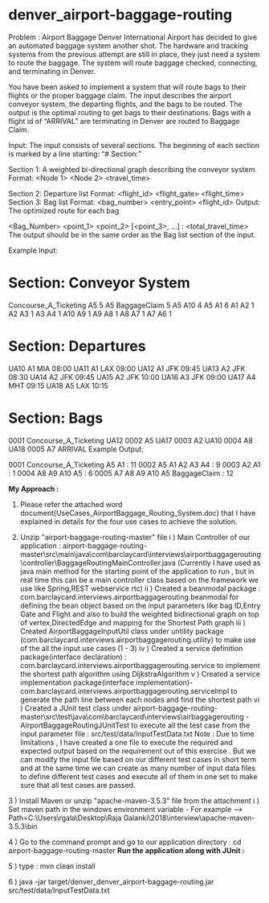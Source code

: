 # denver_airport-baggage-routing

Problem : Airport Baggage
Denver International Airport has decided to give an automated baggage system another shot. The hardware and tracking systems from the previous attempt are still in place, they just need a system to route the baggage. The system will route baggage checked, connecting, and terminating in Denver.

You have been asked to implement a system that will route bags to their flights or the proper baggage claim. The input describes the airport conveyor system, the departing flights, and the bags to be routed. The output is the optimal routing to get bags to their destinations. Bags with a flight id of “ARRIVAL” are terminating in Denver are routed to Baggage Claim.

Input: The input consists of several sections. The beginning of each section is marked by a line starting: “# Section:”

Section 1: A weighted bi-directional graph describing the conveyor system.
Format: <Node 1> <Node 2> <travel_time>

Section 2: Departure list Format:
<flight_id> <flight_gate> <destination> <flight_time>
Section 3: Bag list Format:
<bag_number> <entry_point> <flight_id>
Output: The optimized route for each bag

<Bag_Number> <point_1> <point_2> [<point_3>, …] : <total_travel_time>
The output should be in the same order as the Bag list section of the input.

Example Input:

# Section: Conveyor System
Concourse_A_Ticketing A5 5
A5 BaggageClaim 5
A5 A10 4
A5 A1 6
A1 A2 1
A2 A3 1
A3 A4 1
A10 A9 1
A9 A8 1
A8 A7 1
A7 A6 1
# Section: Departures
UA10 A1 MIA 08:00
UA11 A1 LAX 09:00
UA12 A1 JFK 09:45
UA13 A2 JFK 08:30
UA14 A2 JFK 09:45
UA15 A2 JFK 10:00
UA16 A3 JFK 09:00
UA17 A4 MHT 09:15
UA18 A5 LAX 10:15
# Section: Bags
0001 Concourse_A_Ticketing UA12
0002 A5 UA17
0003 A2 UA10
0004 A8 UA18
0005 A7 ARRIVAL
Example Output:

0001 Concourse_A_Ticketing A5 A1 : 11
0002 A5 A1 A2 A3 A4 : 9
0003 A2 A1 : 1
0004 A8 A9 A10 A5 : 6
0005 A7 A8 A9 A10 A5 BaggageClaim : 12

**My Approach :**

1) Please refer the attached word document(UseCases_AirportBaggage_Routing_System.doc) that I have explained in details for the four use cases to achieve the solution.

2) Unzip "airport-baggage-routing-master" file
                i ) Main Controller of our application : airport-baggage-routing-master\src\main\java\com\barclaycard\interviews\airportbaggagerouting\controller\BaggageRoutingMainController.java
                      (Currently I have used as java main method for the starting point of the application to run , but in real time this can be a main controller class based on the framework we use like Spring,REST webservice rtc)
               ii ) Created a beanmodal package : com.barclaycard.interviews.airportbaggagerouting.beanmodal for defining the bean object based on the input parameters like bag ID,Entry Gate and Flight and also to build the weighted bidirectional graph on top of vertex,DirectedEdge and mapping for the Shortest Path graph 
               iii ) Created AirportBaggageInputUtil class under untility package (com.barclaycard.interviews.airportbaggagerouting.utility) to make use of the all the input use cases (1 - 3)
              iv ) Created a service definition package(interface declaration) : com.barclaycard.interviews.airportbaggagerouting.service to implement the shortest path algorithm using DijkstraAlgorithm
             v ) Created a service implementation package(interface implementation)-  com.barclaycard.interviews.airportbaggagerouting.serviceImpl to generate the path line between each nodes and find the shortest path
            vi ) Created a JUnit test class under airport-baggage-routing-master\src\test\java\com\barclaycard\interviews\airbaggagerouting - AirportBaggageRoutingJUnitTest to execute all the test case from the input parameter file : src/test/data/InputTestData.txt
              Note : Due to time limitations , I have created a one file to execute the required and expected output based on the requirement out of this exercise . But we can modify the input file based on our different test cases in short term and at the same time we can create as many number of input data files to define different test cases and execute all of them in one set to make sure that all test cases are passed.
              
3 ) Install Maven or unzip "apache-maven-3.5.3" file from the attachment
        i ) Set maven path in the windows environment variable - For example --> Path=C:\Users\rgala\Desktop\Raja Galanki\2018\interview\apache-maven-3.5.3\bin
        
4 ) Go to the command prompt and go to our application directory : cd airport-baggage-routing-master
**Run the application along with JUnit :** 

5 ) type : mvn clean install

6 ) java -jar target/denver_denver_airport-baggage-routing.jar src/test/data/InputTestData.txt
